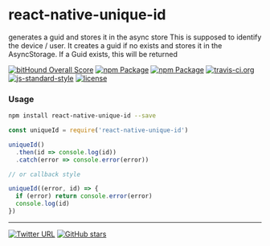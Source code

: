 react-native-unique-id
====
generates a guid and stores it in the async store
This is supposed to identify the device / user.
It creates a guid if no exists and stores it in the AsyncStorage.
If a Guid exists, this will be returned

[![bitHound Overall Score](https://www.bithound.io/github/stockulus/react-native-unique-id/badges/score.svg)](https://www.bithound.io/github/stockulus/react-native-unique-id) [![npm Package](https://img.shields.io/npm/dm/react-native-unique-id.svg)](https://www.npmjs.com/package/react-native-unique-id) [![npm Package](https://img.shields.io/npm/v/react-native-unique-id.svg)](https://www.npmjs.com/package/react-native-unique-id) [![travis-ci.org](https://travis-ci.org/stockulus/react-native-unique-id.svg)](https://travis-ci.org/stockulus/react-native-unique-id) [![js-standard-style](https://img.shields.io/badge/code%20style-standard-brightgreen.svg)](http://standardjs.com/) [![license](https://img.shields.io/npm/l/react-native-unique-id.svg?maxAge=2592000)](https://opensource.org/licenses/MIT)
### Usage

```bash
npm install react-native-unique-id --save
```

```js
const uniqueId = require('react-native-unique-id')

uniqueId()
  .then(id => console.log(id))
  .catch(error => console.error(error))

// or callback style

uniqueId((error, id) => {
  if (error) return console.error(error)
  console.log(id)
})

```

---
[![Twitter URL](https://img.shields.io/twitter/url/http/shields.io.svg?style=social&maxAge=2592000)](https://twitter.com/stockulus)
[![GitHub stars](https://img.shields.io/github/stars/stockulus/react-native-unique-id.svg?style=social&label=Star)](https://github.com/stockulus/react-native-unique-id)
